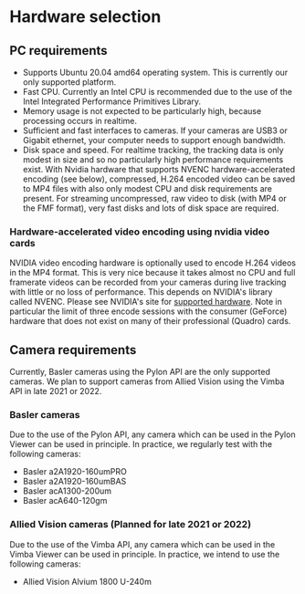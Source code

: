 # Hardware selection

## PC requirements

* Supports Ubuntu 20.04 amd64 operating system. This is currently our only
  supported platform.
* Fast CPU. Currently an Intel CPU is recommended due to the use of the Intel
  Integrated Performance Primitives Library.
* Memory usage is not expected to be particularly high, because processing
  occurs in realtime.
* Sufficient and fast interfaces to cameras. If your cameras are USB3 or Gigabit
  ethernet, your computer needs to support enough bandwidth.
* Disk space and speed. For realtime tracking, the tracking data is only modest
  in size and so no particularly high performance requirements exist. With
  Nvidia hardware that supports NVENC hardware-accelerated encoding (see below),
  compressed, H.264 encoded video can be saved to MP4 files with also only
  modest CPU and disk requirements are present. For streaming uncompressed, raw
  video to disk (with MP4 or the FMF format), very fast disks and lots of disk
  space are required.

### Hardware-accelerated video encoding using nvidia video cards

NVIDIA video encoding hardware is optionally used to encode H.264 videos in the
MP4 format. This is very nice because it takes almost no CPU and full framerate
videos can be recorded from your cameras during live tracking with little or no
loss of performance. This depends on NVIDIA's library called NVENC. Please see
NVIDIA's site for [supported
hardware](https://developer.nvidia.com/video-encode-and-decode-gpu-support-matrix-new).
Note in particular the limit of three encode sessions with the consumer
(GeForce) hardware that does not exist on many of their professional (Quadro)
cards.

## Camera requirements

Currently, Basler cameras using the Pylon API are the only supported cameras. We
plan to support cameras from Allied Vision using the Vimba API in late 2021 or 2022.

### Basler cameras

Due to the use of the Pylon API, any camera which can be used in the Pylon
Viewer can be used in principle. In practice, we regularly test with the
following cameras:

* Basler a2A1920-160umPRO
* Basler a2A1920-160umBAS
* Basler acA1300-200um
* Basler acA640-120gm

### Allied Vision cameras (Planned for late 2021 or 2022)

Due to the use of the Vimba API, any camera which can be used in the Vimba
Viewer can be used in principle. In practice, we intend to use the following
cameras:

* Allied Vision Alvium 1800 U-240m
